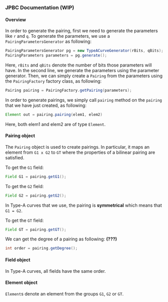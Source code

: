 ### JPBC Documentation (WIP)
#### Overview
In order to generate the pairing, first we need to generate the parameters like `r` and `q`.
To generate the parameters, we use a `PairingParametersGenerator` as following:
```java
PairingParametersGenerator pg = new TypeACurveGenerator(rBits, qBits);
PairingParameters parameters = pg.generate();
```
Here, `rBits` and `qBits` denote the number of bits those parameters will have.
In the second line, we generate the parameters using the parameter generator.
Then, we can simply create a `Pairing` from the parameters using the `PairingFactory` factory class, as following:
```java
Pairing pairing = PairingFactory.getPairing(parameters);
```
In order to generate pairings, we simply call `pairing` method on the `pairing` that
we have just created, as following:
```java
Element out = pairing.pairing(elem1, elem2)
```
Here, both elem1 and elem2 are of type `Element`.

#### Pairing object
The `Pairing` object is used to create pairings. In particular, it maps an element
from `G1 x G2` to `GT` where the properties of a bilinear pairing are satisfied.

To get the `G1` field:
```java
Field G1 = pairing.getG1();
```
To get the `G2` field:
```java
Field G2 = pairing.getG2();
```
In Type-A curves that we use, the pairing is **symmetrical** which means that `G1 = G2`.

To get the `GT` field:
```java
Field GT = pairing.getGT();
```
We can get the degree of a pairing as following: **(???)**
```java
int order = pairing.getDegree();
```
#### Field object
In Type-A curves, all fields have the same order.
#### Element object
`Element`s denote an element from the groups `G1`, `G2` or `GT`.
